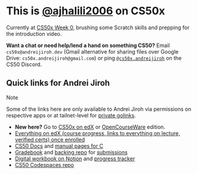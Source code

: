 # This is [@ajhalili2006](https://andreijiroh.dev) on CS50x

Currently at [CS50x Week 0](https://cs50.harvard.edu/x/weeks/0/), brushing some Scratch skills and prepping for the introduction video.

**Want a chat or need help/lend a hand on something CS50?** Email `cs50x@andreijiroh.dev` (Gmail alternative for sharing files over Google Drive: `cs50x.andreijiroh@gmail.com`)
or ping [`@cs50x.andreijiroh`](https://discord.com/users/1392057193993338920) on the CS50 Discord.

## Quick links for Andrei Jiroh

> [!NOTE]
> Some of the links here are only available to Andrei Jiroh via permissions on respective apps or at tailnet-level for [private golinks](https://github.com/tailscale/golink).

* **New here?** Go to [CS50x on edX](https://edx.org/cs50) or [OpenCourseWare](https://cs50.harvard.edu/x/) edition.
* [Everything on edX (course progress, links to everything on lecture, verified certs) once enrolled](https://learning.edx.org/course/course-v1:HarvardX+CS50+X/home)
* [CS50 Docs](https://cs50.readthedocs.io/) and [manual pages for C](https://manual.cs50.io/)
* [Gradebook](https://cs50.me/cs50x) and [backing repo](https://github.com/me50/andreijirohdev-cs50x) for [submissions](https://submit.cs50.io/courses/1)
* [Digital workbook on Notion](https://www.notion.so/CS50x-Digital-Workbook-22a30dbb078f808184c6f9fde4bc9325?source=copy_link) and [progress tracker](https://github.com/andreijiroh-dev/personal-launchpad/issues/12)
* [CS50 Codespaces repo](https://github.com/code50/219805467)
